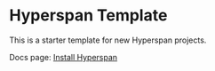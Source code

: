 # Hyperspan Template

This is a starter template for new Hyperspan projects.

Docs page: [Install Hyperspan](https://www.hyperspan.dev/docs/install)
